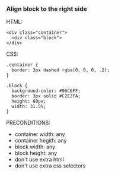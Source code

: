 ### Align block to the right side

HTML:
```
<div class="container">
  <div class="block">
</div>
```
CSS:
```
.container {
  border: 3px dashed rgba(0, 0, 0, .2);
}

.block {
  background-color: #96C6FF;
  border: 3px solid #C2E2FA;
  height: 60px;
  width: 31.5%;
}
```
PRECONDITIONS:
- container width: any
- container hegith: any
- block width: any
- block height: any
- don't use extra html
- don't use extra css selectors
